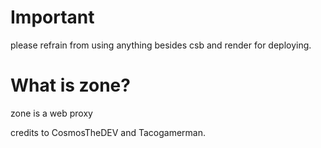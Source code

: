 # Important
please refrain from using anything besides csb and render for deploying.

# What is zone?
zone is a web proxy

credits to CosmosTheDEV and Tacogamerman. 